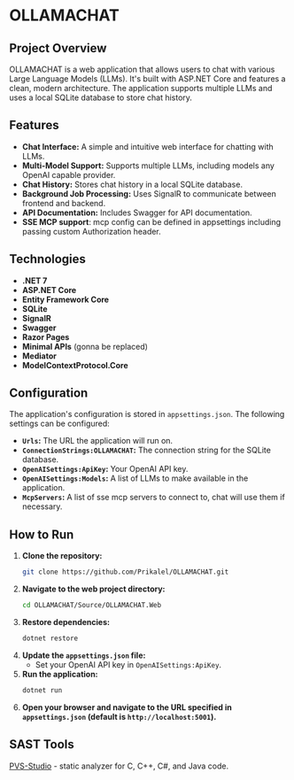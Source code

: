 # OLLAMACHAT

## Project Overview

OLLAMACHAT is a web application that allows users to chat with various Large Language Models (LLMs). It's built with ASP.NET Core and features a clean, modern architecture. The application supports multiple LLMs and uses a local SQLite database to store chat history.

## Features

*   **Chat Interface:** A simple and intuitive web interface for chatting with LLMs.
*   **Multi-Model Support:** Supports multiple LLMs, including models any OpenAI capable provider.
*   **Chat History:** Stores chat history in a local SQLite database.
*   **Background Job Processing:** Uses SignalR to communicate between frontend and backend.
*   **API Documentation:** Includes Swagger for API documentation.
*   **SSE MCP support**: mcp config can be defined in appsettings including passing custom Authorization header.

## Technologies

*   **.NET 7**
*   **ASP.NET Core**
*   **Entity Framework Core**
*   **SQLite**
*   **SignalR**
*   **Swagger**
*   **Razor Pages**
*   **Minimal APIs** (gonna be replaced)
*   **Mediator**
*   **ModelContextProtocol.Core**

## Configuration

The application's configuration is stored in `appsettings.json`. The following settings can be configured:

*   **`Urls`:** The URL the application will run on.
*   **`ConnectionStrings:OLLAMACHAT`:** The connection string for the SQLite database.
*   **`OpenAISettings:ApiKey`:** Your OpenAI API key.
*   **`OpenAISettings:Models`:** A list of LLMs to make available in the application.
*   **`McpServers`:** A list of sse mcp servers to connect to, chat will use them if necessary.

## How to Run

1.  **Clone the repository:**
    ```bash
    git clone https://github.com/Prikalel/OLLAMACHAT.git
    ```
2.  **Navigate to the web project directory:**
    ```bash
    cd OLLAMACHAT/Source/OLLAMACHAT.Web
    ```
3.  **Restore dependencies:**
    ```bash
    dotnet restore
    ```
4.  **Update the `appsettings.json` file:**
    *   Set your OpenAI API key in `OpenAISettings:ApiKey`.
5.  **Run the application:**
    ```bash
    dotnet run
    ```
6.  **Open your browser and navigate to the URL specified in `appsettings.json` (default is `http://localhost:5001`).**

## SAST Tools 
 
[PVS-Studio](https://pvs-studio.com/pvs-studio/?utm_source=website&utm_medium=github&utm_campaign=open_source) - static analyzer for C, C++, C#, and Java code.
